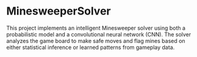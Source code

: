 # MinesweeperSolver
This project implements an intelligent Minesweeper solver using both a probabilistic model and a convolutional neural network (CNN). The solver analyzes the game board to make safe moves and flag mines based on either statistical inference or learned patterns from gameplay data. 
